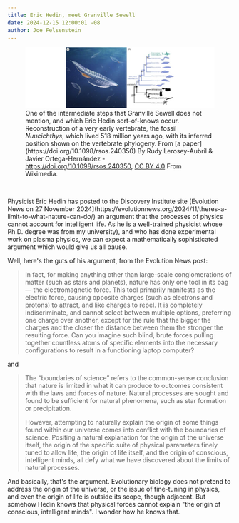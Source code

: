 ```yaml
---
title: Eric Hedin, meet Granville Sewell
date: 2024-12-15 12:00:01 -08
author: Joe Felsenstein
---
```


<figure><img src="/uploads/2024/Nuucichthys.png" alt="[An intermediate step]" /><figcaption>
One of the intermediate steps that Granville Sewell does not 
mention, and which Eric Hedin sort-of-knows occur.  Reconstruction 
of a very early vertebrate, the fossil <em>Nuucichthys</em>, which lived 
518 million years ago, with its inferred position shown on the vertebrate phylogeny.  From [a paper](https://doi.org/10.1098/rsos.240350) 
By Rudy Lerosey-Aubril &amp; Javier Ortega-Hernández - <a rel="nofollow" class="external free" href="https://doi.org/10.1098/rsos.240350">https://doi.org/10.1098/rsos.240350</a>, <a href="https://creativecommons.org/licenses/by/4.0" title="Creative Commons Attribution 4.0">CC BY 4.0</a> From Wikimedia.</figcaption></figure>

<p>&nbsp;</p>
Physicist Eric Hedin has posted to the Discovery Institute site 
[Evolution News on 27 November 2024](https://evolutionnews.org/2024/11/theres-a-limit-to-what-nature-can-do/) an argument that the processes of physics cannot 
account for intelligent life.  As he is a well-trained physicist whose Ph.D. 
degree was from my university), and who has done experimental 
work on plasma physics, we can expect a mathematically sophisticated 
argument which would give us all pause.

Well, here's the guts of his argument, from the Evolution News post: 

> In fact, for making anything other than large-scale conglomerations of matter (such as stars and planets), nature has only one tool in its bag — the electromagnetic force. This tool primarily manifests as the electric force, causing opposite charges (such as electrons and protons) to attract, and like charges to repel. It is completely indiscriminate, and cannot select between multiple options, preferring one charge over another, except for the rule that the bigger the charges and the closer the distance between them the stronger the resulting force. Can you imagine such blind, brute forces pulling together countless atoms of specific elements into the necessary configurations to result in a functioning laptop computer?

and

> The “boundaries of science” refers to the common-sense conclusion that nature is limited in what it can produce to outcomes consistent with the laws and forces of nature. Natural processes are sought and found to be sufficient for natural phenomena, such as star formation or precipitation. 
>
> However, attempting to naturally explain the origin of some things found within our universe comes into conflict with the boundaries of science. Positing a natural explanation for the origin of the universe itself, the origin of the specific suite of physical parameters finely tuned to allow life, the origin of life itself, and the origin of conscious, intelligent minds, all defy what we have discovered about the limits of natural processes.

And basically, that's the argument.  Evolutionary biology does not pretend to address the origin of the universe, or the issue of fine-tuning in physics, and even the origin of life is outside its scope, though adjacent.  But somehow Hedin knows that physical forces cannot explain "the origin of conscious, 
intelligent minds".   I wonder how he knows that.  

